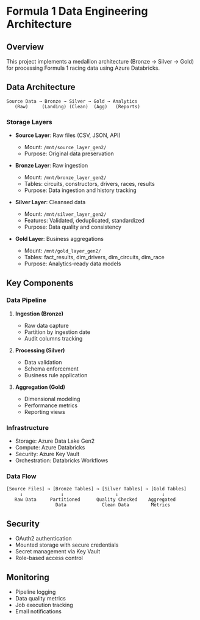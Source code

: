 # Formula 1 Data Engineering Architecture

## Overview
This project implements a medallion architecture (Bronze → Silver → Gold) for processing Formula 1 racing data using Azure Databricks.

## Data Architecture

```
Source Data → Bronze → Silver → Gold → Analytics
   (Raw)     (Landing) (Clean)  (Agg)   (Reports)
```

### Storage Layers
- **Source Layer**: Raw files (CSV, JSON, API)
  - Mount: `/mnt/source_layer_gen2/`
  - Purpose: Original data preservation

- **Bronze Layer**: Raw ingestion
  - Mount: `/mnt/bronze_layer_gen2/`
  - Tables: circuits, constructors, drivers, races, results
  - Purpose: Data ingestion and history tracking

- **Silver Layer**: Cleansed data
  - Mount: `/mnt/silver_layer_gen2/`
  - Features: Validated, deduplicated, standardized
  - Purpose: Data quality and consistency

- **Gold Layer**: Business aggregations
  - Mount: `/mnt/gold_layer_gen2/`
  - Tables: fact_results, dim_drivers, dim_circuits, dim_race
  - Purpose: Analytics-ready data models

## Key Components

### Data Pipeline
1. **Ingestion (Bronze)**
   - Raw data capture
   - Partition by ingestion date
   - Audit columns tracking

2. **Processing (Silver)**
   - Data validation
   - Schema enforcement
   - Business rule application

3. **Aggregation (Gold)**
   - Dimensional modeling
   - Performance metrics
   - Reporting views

### Infrastructure
- Storage: Azure Data Lake Gen2
- Compute: Azure Databricks
- Security: Azure Key Vault
- Orchestration: Databricks Workflows

### Data Flow
```
[Source Files] → [Bronze Tables] → [Silver Tables] → [Gold Tables]
     ↓              ↓                   ↓                ↓
   Raw Data     Partitioned      Quality Checked    Aggregated
                  Data             Clean Data        Metrics
```

## Security
- OAuth2 authentication
- Mounted storage with secure credentials
- Secret management via Key Vault
- Role-based access control

## Monitoring
- Pipeline logging
- Data quality metrics
- Job execution tracking
- Email notifications 